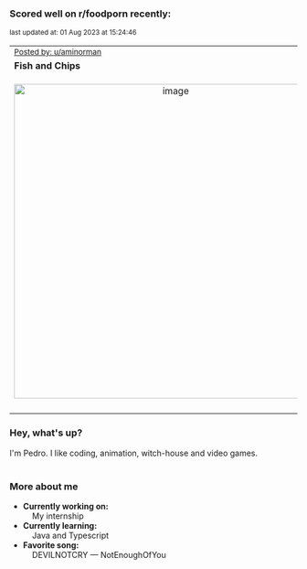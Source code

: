 ### Scored well on r/foodporn recently:

<p align="left"><sub>last updated at: 01 Aug 2023 at 15:24:46</sub></p>

|   |
| --- |
| <sub>[Posted by: u/aminorman][source]</sub> |
| **Fish and Chips** | 
|<p align="center"> <img alt="image" src="https://i.redd.it/32ousuaduveb1.jpg" width="550" /> </p>|
|   |

### Hey, what's up?

I'm Pedro. I like coding, animation, witch-house and video games.<br><br>

### More about me
- **Currently working on:**  
&nbsp;&nbsp;&nbsp;&nbsp;My internship
- **Currently learning:**  
&nbsp;&nbsp;&nbsp;&nbsp;Java and Typescript
- **Favorite song:**  
&nbsp;&nbsp;&nbsp;&nbsp;DEVILNOTCRY — NotEnoughOfYou<br><br>

  



  
  
  
[linkedin]: https://linkedin.com/in/pedro-h-r-gomes-8a487b14a/
[gmail]: mailto:pilique11@gmail.com
[source]: https://reddit.com/r/FoodPorn/comments/15cp43o/fish_and_chips/
[redditAPI]: https://www.reddit.com/dev/api/